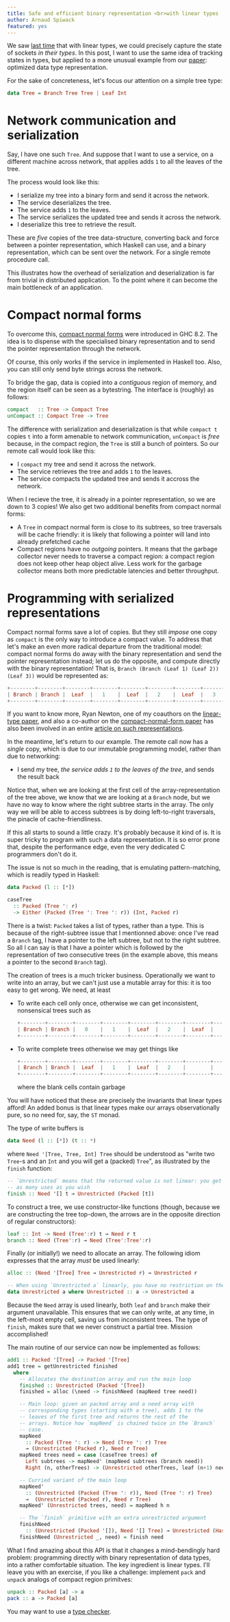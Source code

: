 ```yaml
---
title: Safe and efficient binary representation <br>with linear types
author: Arnaud Spiwack
featured: yes
---
```


We saw [last time][blog-post-sockets] that with linear types, we could
precisely capture the state of sockets _in their types_. In this post,
I want to use the same idea of tracking states in types, but applied
to a more unusual example from our [paper][paper]: optimized data type
representation.

For the sake of concreteness, let's focus our attention on a simple
tree type:

```haskell
data Tree = Branch Tree Tree | Leaf Int
```

# Network communication and serialization

Say, I have one such `Tree`. And suppose that I want to use a service,
on a different machine across network, that applies adds `1` to all the
leaves of the tree.

The process would look like this:

- I serialize my tree into a binary form and send it across the
  network.
- The service deserializes the tree.
- The service adds `1` to the leaves.
- The service serializes the updated tree and sends it across the
  network.
- I deserialize this tree to retrieve the result.

These are _five_ copies of the tree data-structure, converting back
and force between a pointer representation, which Haskell can use, and
a binary representation, which can be sent over the network. For a
single remote procedure call.

This illustrates how the overhead of serialization and deserialization
is far from trivial in distributed application. To the point where it
can become the main bottleneck of an application.

# Compact normal forms

To overcome this, [compact normal forms][cnf] were introduced in GHC
8.2. The idea is to dispense with the specialised binary representation
and to send the pointer representation through the network.

Of course, this only works if the service in implemented in Haskell
too. Also, you can still only send byte strings across the network.

To bridge the gap, data is copied into a _contiguous_ region of memory,
and the region itself can be seen as a bytestring. The interface is
(roughly) as follows:

```haskell
compact   :: Tree -> Compact Tree
unCompact :: Compact Tree -> Tree
```

The difference with serialization and deserialization is that while
`compact t` copies `t` into a form amenable to network communication,
`unCompact` is _free_ because, in the compact region, the `Tree` is
still a bunch of pointers. So our remote call would look like this:

- I `compact` my tree and send it across the network.
- The service retrieves the tree and adds `1` to the leaves.
- The service compacts the updated tree and sends it accross the
  network.

When I recieve the tree, it is already in a pointer representation, so
we are down to 3 copies! We also get two additional benefits from
compact normal forms:

- A `Tree` in compact normal form is close to its subtrees, so tree
  traversals will be cache friendly: it is likely that following a
  pointer will land into already prefetched cache
- Compact regions have no _outgoing_ pointers. It means that the
  garbage collector never needs to traverse a compact region: a
  compact region does not keep other heap object alive. Less work for
  the garbage collector means both more predictable latencies and
  better throughput.

# Programming with serialized representations

Compact normal forms save a lot of copies. But they still _impose_ one
copy as `compact` is the only way to introduce a compact value. To
address that let's make an even more radical departure from the
traditional model: compact normal forms do away with the binary
representation and send the pointer representation instead; let us do
the opposite, and compute directly with the binary representation!
That is, `Branch (Branch (Leaf 1) (Leaf 2)) (Leaf 3))` would be
represented as:

```haskell
+--------+--------+--------+--------+--------+--------+--------+--------+
| Branch | Branch |  Leaf  |   1    |  Leaf  |   2    |  Leaf  |   3    |
+--------+--------+--------+--------+--------+--------+--------+--------+
```

If you want to know more, Ryan Newton, one of my coauthors on
the [linear-type paper][paper], and also a co-author on
the [compact-normal-form paper][cnf] has also been involved in an
entire [article on such representations][gibbon].

In the meantime, let's return to our example. The remote call now has
a _single_ copy, which is due to our immutable programming model,
rather than due to networking:

- I send my tree, _the service adds `1` to the leaves of the tree_,
  and sends the result back

Notice that, when we are looking at the first cell of the
array-representation of the tree above, we know that we are looking at
a `Branch` node, but we have no way to know where the right subtree
starts in the array. The only way we will be able to access subtrees is
by doing left-to-right traversals, the pinacle of cache-friendliness.

If this all starts to sound a little crazy. It's probably because it
kind of is. It is super tricky to program with such a data
representation. It is so error prone that, despite the performance
edge, even the very dedicated C programmers don't do it.

The issue is not so much in the reading, that is emulating
pattern-matching, which is readily typed in Haskell:

```haskell
data Packed (l :: [*])

caseTree
  :: Packed (Tree ': r)
  -> Either (Packed (Tree ': Tree ': r)) (Int, Packed r)
```

There is a twist: `Packed` takes a list of types, rather than a
type. This is because of the right-subtree issue that I mentionned
above: once I've read a `Branch` tag, I have a pointer to the
left subtree, but not to the right subtree. So all I can say is that I
have a pointer which is followed by the representation of two
consecutive trees (in the example above, this means a pointer to the
second `Branch` tag).

The creation of trees is a much tricker business. Operationally we
want to write into an array, but we can't just use a mutable array for
this: it is too easy to get wrong. We need, at least

- To write each cell only once, otherwise we can get inconsistent, nonsensical
  trees such as
  ```haskell
  +--------+--------+--------+--------+--------+--------+--------+--------+
  | Branch | Branch |   0    |   1    |  Leaf  |   2    |  Leaf  |   3    |
  +--------+--------+--------+--------+--------+--------+--------+--------+
  ```
- To write complete trees otherwise we may get things like
  ```haskell
  +--------+--------+--------+--------+--------+--------+--------+--------+
  | Branch | Branch |  Leaf  |   1    |  Leaf  |   2    |        |        |
  +--------+--------+--------+--------+--------+--------+--------+--------+
  ```
  where the blank cells contain garbage

You will have noticed that these are precisely the invariants that
linear types afford! An added bonus is that linear types make our
arrays observationally pure, so no need for, say, the `ST` monad.

The type of write buffers is

```haskell
data Need (l :: [*]) (t :: *)
```

where `Need '[Tree, Tree, Int] Tree` should be understood as "write two
`Tree`-s and an `Int` and you will get a (packed) `Tree`", as illustrated
by the `finish` function:

```haskell
-- `Unrestricted` means that the returned value is not linear: you get
-- as many uses as you wish
finish :: Need '[] t ⊸ Unrestricted (Packed [t])
```

To construct a tree, we use constructor-like functions (though,
because we are constructing the tree top-down, the arrows are in the
opposite direction of regular constructors):

```haskell
leaf :: Int -> Need (Tree':r) t ⊸ Need r t
branch :: Need (Tree':r) ⊸ Need (Tree':Tree':r)
```

Finally (or initially!) we need to allocate an array. The following
idiom expresses that the array _must_ be used linearly:

```haskell
alloc :: (Need '[Tree] Tree ⊸ Unrestricted r) ⊸ Unrestricted r

-- When using `Unrestricted a` linearly, you have no restriction on the inner `a`!
data Unrestricted a where Unrestricted :: a -> Unrestricted a
```

Because the `Need` array is used linearly, both `leaf` and `branch`
make their argument unavailable. This ensures that we can only write, at
any time, in the left-most empty cell, saving us from inconsistent
trees. The type of `finish`, makes sure that we never construct a
partial tree. Mission accomplished!

The main routine of our service can now be implemented as follows:
```haskell
add1 :: Packed '[Tree] -> Packed '[Tree]
add1 tree = getUnrestricted finished
  where
    -- Allocates the destination array and run the main loop
    finished :: Unrestricted (Packed '[Tree])
    finished = alloc (\need -> finishNeed (mapNeed tree need))

    -- Main loop: given an packed array and a need array with
    -- corresponding types (starting with a tree), adds 1 to the
    -- leaves of the first tree and returns the rest of the
    -- arrays. Notice how `mapNeed` is chained twice in the `Branch`
    -- case.
    mapNeed
      :: Packed (Tree ': r) -> Need (Tree ': r) Tree
      ⊸ (Unrestricted (Packed r), Need r Tree)
    mapNeed trees need = case (caseTree trees) of
      Left subtrees -> mapNeed' (mapNeed subtrees (branch need))
      Right (n, otherTrees) -> (Unrestricted otherTrees, leaf (n+1) need)

    -- Curried variant of the main loop
    mapNeed'
      :: (Unrestricted (Packed (Tree ': r)), Need (Tree ': r) Tree)
      ⊸  (Unrestricted (Packed r), Need r Tree)
    mapNeed' (Unrestricted trees, need) = mapNeed h n

    -- The `finish` primitive with an extra unrestricted argument
    finishNeed
      :: (Unrestricted (Packed '[]), Need '[] Tree) ⊸ Unrestricted (Has '[Tree])
    finishNeed (Unrestricted _, need) = finish need
```

What I find amazing about this API is that it changes a mind-bendingly
hard problem: programming directly with binary representation of data
types, into a rather comfortable situation. The key ingredient is
linear types. I'll leave you with an exercise, if you like a
challenge: implement `pack` and `unpack` analogs of compact region
primitves:
```haskell
unpack :: Packed [a] -> a
pack :: a -> Packed [a]
```
You may want to use a [type checker][prototype].



[paper]: https://github.com/tweag/linear-types/releases/download/v2.0/hlt.pdf
[prototype]: https://github.com/tweag/ghc/tree/linear-types
[blog-post-one]: http://www.tweag.io/posts/2017-03-13-linear-types.html
[blog-post-sockets]: http://www.tweag.io/posts/2017-08-03-linear-typestates.html
[socket-library]: https://www.stackage.org/package/socket
[typestate-wikipedia]: https://en.wikipedia.org/wiki/Typestate_analysis
[gibbon]: http://dx.doi.org/10.4230/LIPIcs.ECOOP.2017.26
[cnf]: https://doi.org/10.1145/2858949.2784735
